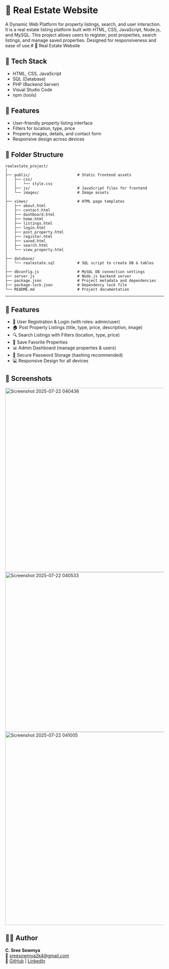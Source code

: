 # 🏡 Real Estate Website

A Dynamic Web Platform for property listings, search, and user interaction. It is a real estate listing platform built with HTML, CSS, JavaScript, Node.js, and MySQL. This project allows users to register, post properties, search listings, and manage saved properties. Designed for responsiveness and ease of use.# 🏡 Real Estate Website

## 🔧 Tech Stack
- HTML, CSS, JavaScript
- SQL (Database)
- PHP (Backend Server)
- Visual Studio Code
- npm (tools)

## 🚀 Features
- User-friendly property listing interface
- Filters for location, type, price
- Property images, details, and contact form
- Responsive design across devices

## 📂 Folder Structure

```
realestate_project/
│
├── public/                     # Static frontend assets
│   ├── css/
│   │   └── style.css
│   ├── js/                     # JavaScript files for frontend
│   └── images/                 # Image assets
│
├── views/                      # HTML page templates
│   ├── about.html
│   ├── contact.html
│   ├── dashboard.html
│   ├── home.html
│   ├── listings.html
│   ├── login.html
│   ├── post_property.html
│   ├── register.html
│   ├── saved.html
│   ├── search.html
│   └── view_property.html
│
├── database/
│   └── realestate.sql          # SQL script to create DB & tables
│
├── dbconfig.js                 # MySQL DB connection settings
├── server.js                   # Node.js backend server
├── package.json                # Project metadata and dependencies
├── package-lock.json           # Dependency lock file
└── README.md                   # Project documentation
```

---

## 🚀 Features

- 🧾 User Registration & Login (with roles: admin/user)
- 🏠 Post Property Listings (title, type, price, description, image)
- 🔍 Search Listings with Filters (location, type, price)
- 💾 Save Favorite Properties
- 📊 Admin Dashboard (manage properties & users)
- 🔐 Secure Password Storage (hashing recommended)
- 💻 Responsive Design for all devices

## 📸 Screenshots
<img width="1307" height="586" alt="Screenshot 2025-07-22 040436" src="https://github.com/user-attachments/assets/fb44b586-4c02-4378-8539-01535d731880" />
<img width="1041" height="508" alt="Screenshot 2025-07-22 040533" src="https://github.com/user-attachments/assets/58cccab4-9283-406d-8ea2-ffce29fb85d9" />
<img width="1329" height="614" alt="Screenshot 2025-07-22 041005" src="https://github.com/user-attachments/assets/567a3093-89e7-402b-96d0-fcf779ee4fbe" />

## 🙋‍♀️ Author

**C. Sree Sowmya**  
📧 sreesowmya2k4@gmail.com  
🔗 [GitHub](https://github.com/SreeSowmya2004) | [LinkedIn](https://linkedin.com/in/sree-sowmya-0b6742283)
